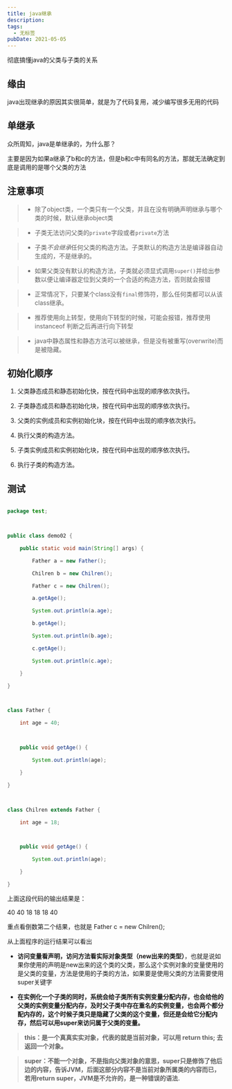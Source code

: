 ```yaml
---
title: java继承
description: 
tags:
  - 无标签
pubDate: 2021-05-05
---
```



彻底搞懂java的父类与子类的关系



<!-- more -->



## 缘由



java出现继承的原因其实很简单，就是为了代码复用，减少编写很多无用的代码



## 单继承



众所周知，java是单继承的，为什么那？



主要是因为如果a继承了b和c的方法，但是b和c中有同名的方法，那就无法确定到底是调用的是哪个父类的方法



## 注意事项



>- 除了object类，一个类只有一个父类，并且在没有明确声明继承与哪个类的时候，默认继承object类

>- 子类无法访问父类的`private`字段或者`private`方法

>- 子类*不会继承*任何父类的构造方法。子类默认的构造方法是编译器自动生成的，不是继承的。

>- 如果父类没有默认的构造方法，子类就必须显式调用`super()`并给出参数以便让编译器定位到父类的一个合适的构造方法，否则就会报错

>- 正常情况下，只要某个class没有`final`修饰符，那么任何类都可以从该class继承。

>- 推荐使用向上转型，使用向下转型的时候，可能会报错，推荐使用instanceof 判断之后再进行向下转型

>- java中静态属性和静态方法可以被继承，但是没有被重写(overwrite)而是被隐藏。



## 初始化顺序



1. 父类静态成员和静态初始化快，按在代码中出现的顺序依次执行。

2. 子类静态成员和静态初始化块，按在代码中出现的顺序依次执行。



3. 父类的实例成员和实例初始化块，按在代码中出现的顺序依次执行。

4. 执行父类的构造方法。

5. 子类实例成员和实例初始化块，按在代码中出现的顺序依次执行。

6. 执行子类的构造方法。



## 测试



```java

package test;



public class demo02 {

    public static void main(String[] args) {

        Father a = new Father();

        Chilren b = new Chilren();

        Father c = new Chilren();

        a.getAge();

        System.out.println(a.age);

        b.getAge();

        System.out.println(b.age);

        c.getAge();

        System.out.println(c.age);

    }

}



class Father {

    int age = 40;



    public void getAge() {

        System.out.println(age);

    }

}



class Chilren extends Father {

    int age = 18;



    public void getAge() {

        System.out.println(age);

    }

}

```



上面这段代码的输出结果是：



40 40 18 18 18 40



重点看倒数第二个结果，也就是 Father c = new Chilren();



从上面程序的运行结果可以看出



- **访问变量看声明，访问方法看实际对象类型（new出来的类型）**，也就是说如果你使用的声明是new出来的这个类的父类，那么这个实例对象的变量使用的是父类的变量，方法是使用的子类的方法，如果要是使用父类的方法需要使用super关键字

- **在实例化一个子类的同时，系统会给子类所有实例变量分配内存，也会给他的父类的实例变量分配内存，及时父子类中存在重名的实例变量，也会两个都分配内存的，这个时候子类只是隐藏了父类的这个变量，但还是会给它分配内存，然后可以用super来访问属于父类的变量。**



>   **this：是一个真真实实对象，代表的就是当前对象，可以用 return this;  去返回一个对象。**

>

>   **super：不能一个对象，不是指向父类对象的意思，super只是修饰了他后边的内容，告诉JVM，后面这部分内容不是当前对象所属类的内容而已，若用return super，JVM是不允许的，是一种错误的语法.**



  